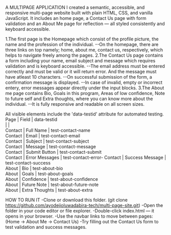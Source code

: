 A MULTIPAGE APPLICATION
I created a semantic, accessible, and responsive multi-page website built with plain HTML, CSS, and vanilla JavaScript.
It includes an home page, a Contact Us page with form validation and an About Me page for reflection — all styled consistently and keyboard accessible.

1.The first page is the Homepage which consist of the profile picture, the name and the profession of the individual.
--On the homepage, there are three links on top namely; home, about me, contact us, respectively, which helps to navigate freely among the pages.
2.The Contact Us page contains a form including your name, email subject and message which requires validation and is keyboard accessible.
--The email address must be entered correctly and must be valid or it will return error. And the message must have atleast 10 characters.
--On successful submission of the form, a confirmation message is displayed.
--In case of invalid, empty or incorrect entery, error messages appear directly under the input blocks.
3.The About me page contains Bio, Goals in this program, Areas of low confidence, Note to future self and Extra thoughts, where you can know more about the individual.
--It is fully responsive and readable on all screen sizes.

All visible elements include the 'data-testid' attribute for automated testing.
 Page    | Field           | data-testid                
         |                 |                     
 Contact | Full Name       | test-contact-name         
 Contact | Email           | test-contact-email         
 Contact | Subject         | test-contact-subject       
 Contact | Message         | test-contact-message       
 Contact | Submit Button   | test-contact-submit        
 Contact | Error Messages  | test-contact-error-<field> 
 Contact | Success Message | test-contact-success       
 About   | Bio             | test-about-bio             
 About   | Goals           | test-about-goals           
 About   | Confidence      | test-about-confidence      
 About   | Future Note     | test-about-future-note     
 About   | Extra Thoughts  | test-about-extra 

 HOW TO RUN IT
-Clone or download this folder.
  (git clone https://github.com/ayodejioluwadabira-tech/multi-page-site.git)
-Open the folder in your code editor or file explorer.
-Double-click index.html — it opens in your browser.
-Use the navbar links to move between pages:
  (Home → About Me → Contact Us)
-Try filling out the Contact Us form to test validation and success messages.
